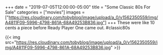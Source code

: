 +++
date = "2019-07-05T12:00:00-05:00"
title = "Some Classic 80s For Sale"
categories = ["movies"]
images = ["https://res.cloudinary.com/tobyblog/image/upload/a_0/v1562350559/img/A4811F09-5996-4798-861A-68A49253B836.jpg"]
+++
These were like 10 cents a piece before Ready Player One came out. #classic80s

{{< img src="https://res.cloudinary.com/tobyblog/image/upload/a_0/v1562350559/img/A4811F09-5996-4798-861A-68A49253B836.jpg" >}}
